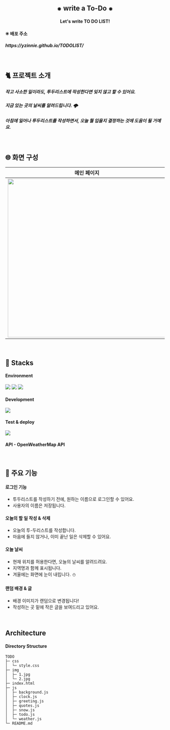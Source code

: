 <div align="center">
<h2> ⁕ write a To-Do ⁕ </h2>
<h4>Let's write TO DO LIST!</h4> 
</div>

<h4>✳ 배포 주소</h4>
<h5> https://yzinnie.github.io/TODOLIST/  </h5>

<br>

<h2> 🐈 프로젝트 소개</h2>
<h5>작고 사소한 일이라도, 투두리스트에 작성한다면 잊지 않고 할 수 있어요. </h5>
<h5>지금 있는 곳의 날씨를 알려드립니다. 🌩 </h5>
<h5>아침에 일어나 투두리스트를 작성하면서, 오늘 뭘 입을지 결정하는 것에 도움이 될 거예요.</h5>

<br>
<h2> 🌐 화면 구성</h2>

| 메인 페이지 |
| --- |
| <img src="https://github.com/yzinnie/TODOLIST/assets/126447980/3e2b5a15-d898-4879-913a-3f93281918cd.png" width="500" /> |

<br>
<h2> 🐬 Stacks </h2>
 
 #### Environment
 <img src="https://img.shields.io/badge/visualstudiocode-007ACC?style=for-the-badge&logo=visualstudiocode&logoColor=white"> <img src="https://img.shields.io/badge/github-181717?style=for-the-badge&logo=github&logoColor=white"> <img src="https://img.shields.io/badge/git-F05032?style=for-the-badge&logo=git&logoColor=white">
 
 
 
 #### Development
   <img src="https://img.shields.io/badge/javascript-F7DF1E?style=for-the-badge&logo=javascript&logoColor=black">
 
#### Test & deploy
   <img src="https://img.shields.io/badge/githubpages-222222?style=for-the-badge&logo=githubpagese&logoColor=black"> 
   
#### API - OpenWeatherMap API 

 
<br>
<h2> 🦾 주요 기능 </h2>

 #### 로그인 기능
- 투두리스트를 작성하기 전에, 원하는 이름으로 로그인할 수 있어요.
- 사용자의 이름은 저장됩니다.

#### 오늘의 할 일 작성 & 삭제
- 오늘의 투-두리스트를 작성합니다.
- 마음에 들지 않거나, 이미 끝난 일은 삭제할 수 있어요.

#### 오늘 날씨
- 현재 위치를 허용한다면, 오늘의 날씨를 알려드려요.
- 지역명과 함께 표시됩니다.
- 겨울에는 화면에 눈이 내립니다. ⛄

#### 랜덤 배경 & 글
- 배경 이미지가 랜덤으로 변경됩니다!
- 작성하는 곳 밑에 작은 글을 보여드리고 있어요.


<br>

## Architecture
#### Directory Structure


```
TODO
├─ css
│  └─ style.css
├─ img
│  ├─ 1.jpg
│  └─ 2.jpg
├─ index.html
├─ js
│  ├─ background.js
│  ├─ clock.js
│  ├─ greeting.js
│  ├─ quotes.js
│  ├─ snow.js
│  ├─ todo.js
│  └─ weather.js
└─ README.md

```
 
 


